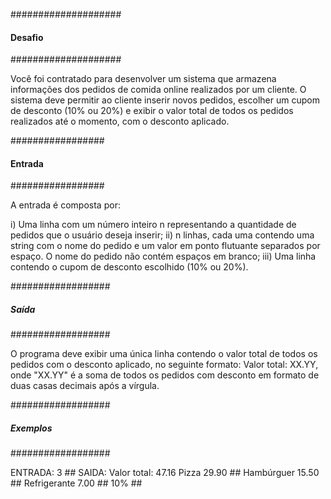 ####################
####  Desafio  #####
####################

Você foi contratado para desenvolver um sistema que armazena informações dos pedidos de comida online realizados por um cliente. O sistema deve permitir ao cliente inserir novos pedidos, escolher um cupom de desconto (10% ou 20%) e exibir o valor total de todos os pedidos realizados até o momento, com o desconto aplicado.

#################
#### Entrada ####
#################

A entrada é composta por:

i) Uma linha com um número inteiro n representando a quantidade de pedidos que o usuário deseja inserir;
ii) n linhas, cada uma contendo uma string com o nome do pedido e um valor em ponto flutuante separados por espaço. O nome do pedido não contém espaços em branco;
iii) Uma linha contendo o cupom de desconto escolhido (10% ou 20%).

##################
##### Saída ######
##################

O programa deve exibir uma única linha contendo o valor total de todos os pedidos com o desconto aplicado, no seguinte formato:
Valor total: XX.YY, onde "XX.YY" é a soma de todos os pedidos com desconto em formato de duas casas decimais após a vírgula.

##################
##### Exemplos ###
##################

ENTRADA: 3              ##      SAIDA: Valor total: 47.16
Pizza 29.90             ##
Hambúrguer 15.50        ##
Refrigerante 7.00       ##
10%                     ##
